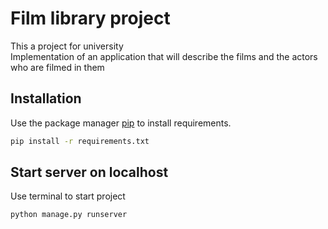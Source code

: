 # Film library project
This a project for university <br />
Implementation of an application that will describe the films and the actors who are filmed in them

## Installation
Use the package manager [pip](https://pip.pypa.io/en/stable/) to install requirements.

```bash
pip install -r requirements.txt
```

## Start server on localhost
Use terminal to start project

```bash
python manage.py runserver
```